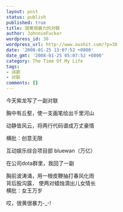 ```yaml
---
layout: post
status: publish
published: true
title: 很黄很暴力的对联
author: JohnnieFucker
wordpress_id: 38
wordpress_url: http://www.oushit.com/?p=38
date: '2008-01-25 13:07:52 +0800'
date_gmt: '2008-01-25 05:07:52 +0800'
category: The Time Of My Life
tags:
- 诗歌
- 对联
comments: []
---
```

<p>今天紫龙写了一副对联</p>
<p>胸中有丘壑，使一支画笔绘出千里河山</p>
<p>动静皆风云，将两行代码谱成万丈豪情</p>
<p>横批：创意无限</p>
<p>互动娱乐综合项目部 bluewan（万亿）</p>
<p>在公司dota群里，我回了一副</p>
<p>胸前波涛涌，用一根皮鞭抽打春风化雨<br />
背后股沟露， 使两对蜡烛滴出儿女情长<br />
横批：女王万岁</p>
<p>哎，很黄很暴力-_-!</p>
